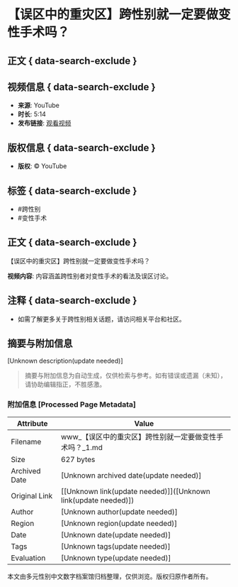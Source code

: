 # 【误区中的重灾区】跨性别就一定要做变性手术吗？

## 正文 { data-search-exclude }


## 视频信息 { data-search-exclude }
- **来源**: YouTube
- **时长**: 5:14
- **发布链接**: [观看视频](https://www.youtube.com/watch?v=视频链接)

## 版权信息 { data-search-exclude }
- **版权**: © YouTube

## 标签 { data-search-exclude }
- #跨性别
- #变性手术

## 正文 { data-search-exclude }
【误区中的重灾区】跨性别就一定要做变性手术吗？

**视频内容**: 
内容涵盖跨性别者对变性手术的看法及误区讨论。

## 注释 { data-search-exclude }
- 如需了解更多关于跨性别相关话题，请访问相关平台和社区。
<!-- tcd_original_link https://www.youtube.com/watch?v=UT-EhQet3_4 -->


## 摘要与附加信息

<!-- tcd_abstract -->
[Unknown description(update needed)]
<!-- tcd_abstract_end -->

> 摘要与附加信息为自动生成，仅供检索与参考。如有错误或遗漏（未知），请协助编辑指正，不胜感激。

### 附加信息 [Processed Page Metadata]

| Attribute       | Value                                  |
|-----------------|----------------------------------------|
| Filename        | www_【误区中的重灾区】跨性别就一定要做变性手术吗？_1.md                             |
| Size            | 627 bytes                           |
| Archived Date   | [Unknown archived date(update needed)]                             |
| Original Link   | [[Unknown link(update needed)]]([Unknown link(update needed)])                       |
| Author          | [Unknown author(update needed)]                               |
| Region          | [Unknown region(update needed)]                               |
| Date            | [Unknown date(update needed)]                                 |
| Tags            | [Unknown tags(update needed)]                                 |
| Evaluation            | [Unknown type(update needed)]                                 |
<!-- tcd_table_end -->

本文由多元性别中文数字档案馆归档整理，仅供浏览。版权归原作者所有。
